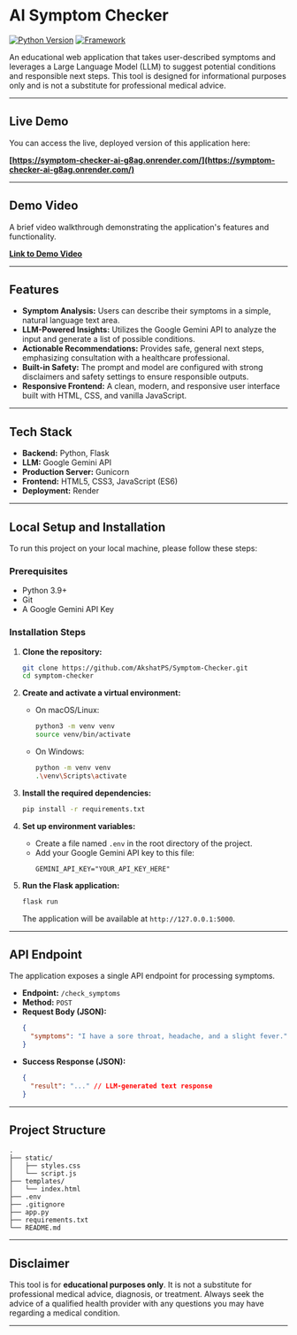 # AI Symptom Checker

[![Python Version](https://img.shields.io/badge/python-3.9+-blue.svg)](https://www.python.org/downloads/)
[![Framework](https://img.shields.io/badge/Framework-Flask-black.svg)](https://flask.palletsprojects.com/)

An educational web application that takes user-described symptoms and leverages a Large Language Model (LLM) to suggest potential conditions and responsible next steps. This tool is designed for informational purposes only and is not a substitute for professional medical advice.

---

## Live Demo

You can access the live, deployed version of this application here:

**[https://symptom-checker-ai-g8ag.onrender.com/](https://symptom-checker-ai-g8ag.onrender.com/)**

---

## Demo Video

A brief video walkthrough demonstrating the application's features and functionality.

**[Link to Demo Video](YOUR-DEMO-VIDEO-URL)**

---

## Features

* **Symptom Analysis:** Users can describe their symptoms in a simple, natural language text area.
* **LLM-Powered Insights:** Utilizes the Google Gemini API to analyze the input and generate a list of possible conditions.
* **Actionable Recommendations:** Provides safe, general next steps, emphasizing consultation with a healthcare professional.
* **Built-in Safety:** The prompt and model are configured with strong disclaimers and safety settings to ensure responsible outputs.
* **Responsive Frontend:** A clean, modern, and responsive user interface built with HTML, CSS, and vanilla JavaScript.

---

## Tech Stack

* **Backend:** Python, Flask
* **LLM:** Google Gemini API
* **Production Server:** Gunicorn
* **Frontend:** HTML5, CSS3, JavaScript (ES6)
* **Deployment:** Render

---

## Local Setup and Installation

To run this project on your local machine, please follow these steps:

### Prerequisites

* Python 3.9+
* Git
* A Google Gemini API Key

### Installation Steps

1.  **Clone the repository:**
    ```bash
    git clone https://github.com/AkshatPS/Symptom-Checker.git
    cd symptom-checker
    ```

2.  **Create and activate a virtual environment:**
    * On macOS/Linux:
        ```bash
        python3 -m venv venv
        source venv/bin/activate
        ```
    * On Windows:
        ```bash
        python -m venv venv
        .\venv\Scripts\activate
        ```

3.  **Install the required dependencies:**
    ```bash
    pip install -r requirements.txt
    ```

4.  **Set up environment variables:**
    * Create a file named `.env` in the root directory of the project.
    * Add your Google Gemini API key to this file:
        ```
        GEMINI_API_KEY="YOUR_API_KEY_HERE"
        ```

5.  **Run the Flask application:**
    ```bash
    flask run
    ```
    The application will be available at `http://127.0.0.1:5000`.

---

## API Endpoint

The application exposes a single API endpoint for processing symptoms.

* **Endpoint:** `/check_symptoms`
* **Method:** `POST`
* **Request Body (JSON):**
    ```json
    {
      "symptoms": "I have a sore throat, headache, and a slight fever."
    }
    ```
* **Success Response (JSON):**
    ```json
    {
      "result": "..." // LLM-generated text response
    }
    ```

---

## Project Structure

```
.
├── static/
│   ├── styles.css
│   └── script.js
├── templates/
│   └── index.html
├── .env
├── .gitignore
├── app.py
├── requirements.txt
└── README.md
```

---

## Disclaimer

This tool is for **educational purposes only**. It is not a substitute for professional medical advice, diagnosis, or treatment. Always seek the advice of a qualified health provider with any questions you may have regarding a medical condition.

---

